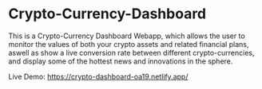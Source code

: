 # Crypto-Currency-Dashboard
This is a Crypto-Currency Dashboard Webapp, which allows the user to monitor the values of both your crypto assets and related financial plans, aswell as show a live conversion rate between different crypto-currencies, and display some of the hottest news and innovations in the sphere.

Live Demo:
https://crypto-dashboard-oa19.netlify.app/
